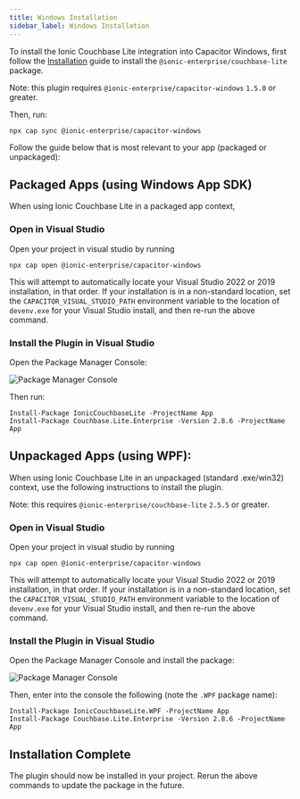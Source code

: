 ```yaml
---
title: Windows Installation
sidebar_label: Windows Installation
---
```


To install the Ionic Couchbase Lite integration into Capacitor Windows, first follow the [Installation](./installation) guide to install the `@ionic-enterprise/couchbase-lite` package.

Note: this plugin requires `@ionic-enterprise/capacitor-windows` `1.5.0` or greater.

Then, run:

```shell
npx cap sync @ionic-enterprise/capacitor-windows
```

Follow the guide below that is most relevant to your app (packaged or unpackaged):

## Packaged Apps (using Windows App SDK)

When using Ionic Couchbase Lite in a packaged app context,

### Open in Visual Studio

Open your project in visual studio by running

```shell
npx cap open @ionic-enterprise/capacitor-windows
```

This will attempt to automatically locate your Visual Studio 2022 or 2019 installation, in that order. If your installation is in a non-standard location, set the `CAPACITOR_VISUAL_STUDIO_PATH` environment variable to the location of `devenv.exe` for your Visual Studio install, and then re-run the above command.

### Install the Plugin in Visual Studio

Open the Package Manager Console:

![Package Manager Console](/img/couchbase-lite/package-manager-console.png)

Then run:

```shell
Install-Package IonicCouchbaseLite -ProjectName App
Install-Package Couchbase.Lite.Enterprise -Version 2.8.6 -ProjectName App
```

## Unpackaged Apps (using WPF):

When using Ionic Couchbase Lite in an unpackaged (standard .exe/win32) context, use the following instructions to install the plugin.

Note: this requires `@ionic-enterprise/couchbase-lite` `2.5.5` or greater.

### Open in Visual Studio

Open your project in visual studio by running

```shell
npx cap open @ionic-enterprise/capacitor-windows
```

This will attempt to automatically locate your Visual Studio 2022 or 2019 installation, in that order. If your installation is in a non-standard location, set the `CAPACITOR_VISUAL_STUDIO_PATH` environment variable to the location of `devenv.exe` for your Visual Studio install, and then re-run the above command.

### Install the Plugin in Visual Studio

Open the Package Manager Console and install the package:

![Package Manager Console](/img/couchbase-lite/package-manager-console.png)

Then, enter into the console the following (note the `.WPF` package name):

```shell
Install-Package IonicCouchbaseLite.WPF -ProjectName App
Install-Package Couchbase.Lite.Enterprise -Version 2.8.6 -ProjectName App
```

## Installation Complete

The plugin should now be installed in your project. Rerun the above commands to update the package in the future.
